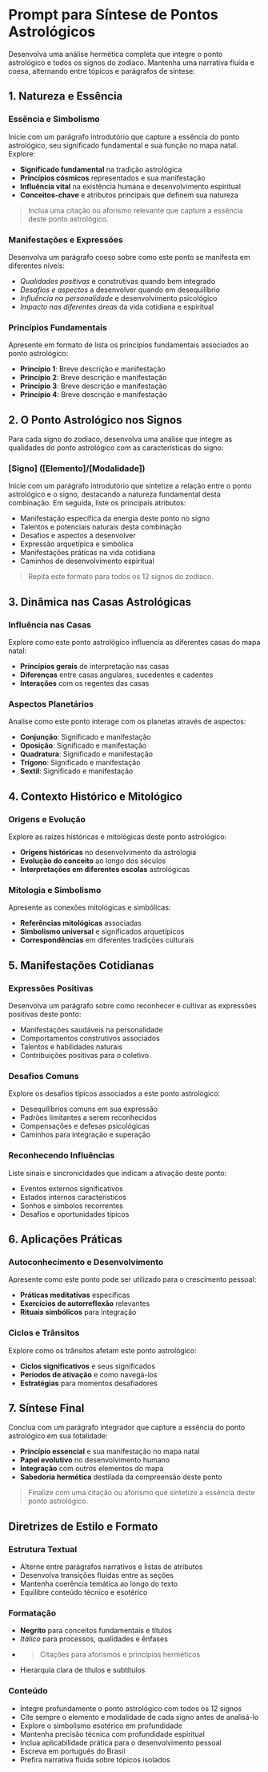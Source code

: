 
# Prompt para Síntese de Pontos Astrológicos

Desenvolva uma análise hermética completa que integre o ponto astrológico e todos os signos do zodíaco. Mantenha uma narrativa fluida e coesa, alternando entre tópicos e parágrafos de síntese:

## 1. Natureza e Essência

### Essência e Simbolismo
Inicie com um parágrafo introdutório que capture a essência do ponto astrológico, seu significado fundamental e sua função no mapa natal. Explore:
- **Significado fundamental** na tradição astrológica
- **Princípios cósmicos** representados e sua manifestação
- **Influência vital** na existência humana e desenvolvimento espiritual
- **Conceitos-chave** e atributos principais que definem sua natureza

> Inclua uma citação ou aforismo relevante que capture a essência deste ponto astrológico.

### Manifestações e Expressões
Desenvolva um parágrafo coeso sobre como este ponto se manifesta em diferentes níveis:
- _Qualidades positivas_ e construtivas quando bem integrado
- _Desafios e aspectos_ a desenvolver quando em desequilíbrio
- _Influência na personalidade_ e desenvolvimento psicológico
- _Impacto nas diferentes áreas_ da vida cotidiana e espiritual

### Princípios Fundamentais
Apresente em formato de lista os princípios fundamentais associados ao ponto astrológico:
- **Princípio 1**: Breve descrição e manifestação
- **Princípio 2**: Breve descrição e manifestação
- **Princípio 3**: Breve descrição e manifestação
- **Princípio 4**: Breve descrição e manifestação

## 2. O Ponto Astrológico nos Signos

Para cada signo do zodíaco, desenvolva uma análise que integre as qualidades do ponto astrológico com as características do signo:

### [Signo] ([Elemento]/[Modalidade])
Inicie com um parágrafo introdutório que sintetize a relação entre o ponto astrológico e o signo, destacando a natureza fundamental desta combinação. Em seguida, liste os principais atributos:
- Manifestação específica da energia deste ponto no signo
- Talentos e potenciais naturais desta combinação
- Desafios e aspectos a desenvolver
- Expressão arquetípica e simbólica
- Manifestações práticas na vida cotidiana
- Caminhos de desenvolvimento espiritual

> Repita este formato para todos os 12 signos do zodíaco.

## 3. Dinâmica nas Casas Astrológicas

### Influência nas Casas
Explore como este ponto astrológico influencia as diferentes casas do mapa natal:
- **Princípios gerais** de interpretação nas casas
- **Diferenças** entre casas angulares, sucedentes e cadentes
- **Interações** com os regentes das casas

### Aspectos Planetários
Analise como este ponto interage com os planetas através de aspectos:
- **Conjunção**: Significado e manifestação
- **Oposição**: Significado e manifestação
- **Quadratura**: Significado e manifestação
- **Trígono**: Significado e manifestação
- **Sextil**: Significado e manifestação

## 4. Contexto Histórico e Mitológico

### Origens e Evolução
Explore as raízes históricas e mitológicas deste ponto astrológico:
- **Origens históricas** no desenvolvimento da astrologia
- **Evolução do conceito** ao longo dos séculos
- **Interpretações em diferentes escolas** astrológicas

### Mitologia e Simbolismo
Apresente as conexões mitológicas e simbólicas:
- **Referências mitológicas** associadas
- **Simbolismo universal** e significados arquetípicos
- **Correspondências** em diferentes tradições culturais

## 5. Manifestações Cotidianas

### Expressões Positivas
Desenvolva um parágrafo sobre como reconhecer e cultivar as expressões positivas deste ponto:
- Manifestações saudáveis na personalidade
- Comportamentos construtivos associados
- Talentos e habilidades naturais
- Contribuições positivas para o coletivo

### Desafios Comuns
Explore os desafios típicos associados a este ponto astrológico:
- Desequilíbrios comuns em sua expressão
- Padrões limitantes a serem reconhecidos
- Compensações e defesas psicológicas
- Caminhos para integração e superação

### Reconhecendo Influências
Liste sinais e sincronicidades que indicam a ativação deste ponto:
- Eventos externos significativos
- Estados internos característicos
- Sonhos e símbolos recorrentes
- Desafios e oportunidades típicos

## 6. Aplicações Práticas

### Autoconhecimento e Desenvolvimento
Apresente como este ponto pode ser utilizado para o crescimento pessoal:
- **Práticas meditativas** específicas
- **Exercícios de autorreflexão** relevantes
- **Rituais simbólicos** para integração

### Ciclos e Trânsitos
Explore como os trânsitos afetam este ponto astrológico:
- **Ciclos significativos** e seus significados
- **Períodos de ativação** e como navegá-los
- **Estratégias** para momentos desafiadores

## 7. Síntese Final

Conclua com um parágrafo integrador que capture a essência do ponto astrológico em sua totalidade:
- **Princípio essencial** e sua manifestação no mapa natal
- **Papel evolutivo** no desenvolvimento humano
- **Integração** com outros elementos do mapa
- **Sabedoria hermética** destilada da compreensão deste ponto

> Finalize com uma citação ou aforismo que sintetize a essência deste ponto astrológico.

## Diretrizes de Estilo e Formato

### Estrutura Textual
- Alterne entre parágrafos narrativos e listas de atributos
- Desenvolva transições fluidas entre as seções
- Mantenha coerência temática ao longo do texto
- Equilibre conteúdo técnico e esotérico

### Formatação
- **Negrito** para conceitos fundamentais e títulos
- _Itálico_ para processos, qualidades e ênfases
- > Citações para aforismos e princípios herméticos
- Hierarquia clara de títulos e subtítulos

### Conteúdo
- Integre profundamente o ponto astrológico com todos os 12 signos
- Cite sempre o elemento e modalidade de cada signo antes de analisá-lo
- Explore o simbolismo esotérico em profundidade
- Mantenha precisão técnica com profundidade espiritual
- Inclua aplicabilidade prática para o desenvolvimento pessoal
- Escreva em português do Brasil
- Prefira narrativa fluida sobre tópicos isolados

